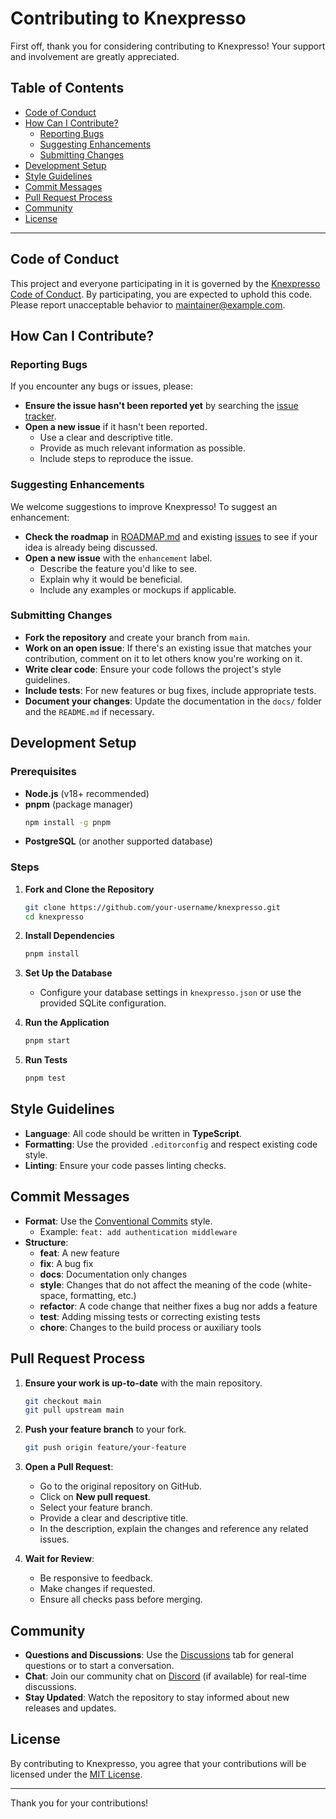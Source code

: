 # Contributing to Knexpresso

First off, thank you for considering contributing to Knexpresso! Your support and involvement are greatly appreciated.

## Table of Contents

- [Code of Conduct](#code-of-conduct)
- [How Can I Contribute?](#how-can-i-contribute)
  - [Reporting Bugs](#reporting-bugs)
  - [Suggesting Enhancements](#suggesting-enhancements)
  - [Submitting Changes](#submitting-changes)
- [Development Setup](#development-setup)
- [Style Guidelines](#style-guidelines)
- [Commit Messages](#commit-messages)
- [Pull Request Process](#pull-request-process)
- [Community](#community)
- [License](#license)

---

## Code of Conduct

This project and everyone participating in it is governed by the [Knexpresso Code of Conduct](./CODE_OF_CONDUCT.md). By participating, you are expected to uphold this code. Please report unacceptable behavior to [maintainer@example.com](mailto:maintainer@example.com).

## How Can I Contribute?

### Reporting Bugs

If you encounter any bugs or issues, please:

- **Ensure the issue hasn't been reported yet** by searching the [issue tracker](https://github.com/signetic-foss/knexpresso/issues).
- **Open a new issue** if it hasn't been reported.
  - Use a clear and descriptive title.
  - Provide as much relevant information as possible.
  - Include steps to reproduce the issue.

### Suggesting Enhancements

We welcome suggestions to improve Knexpresso! To suggest an enhancement:

- **Check the roadmap** in [ROADMAP.md](./ROADMAP.md) and existing [issues](https://github.com/signetic-foss/knexpresso/issues) to see if your idea is already being discussed.
- **Open a new issue** with the `enhancement` label.
  - Describe the feature you'd like to see.
  - Explain why it would be beneficial.
  - Include any examples or mockups if applicable.

### Submitting Changes

- **Fork the repository** and create your branch from `main`.
- **Work on an open issue**: If there's an existing issue that matches your contribution, comment on it to let others know you're working on it.
- **Write clear code**: Ensure your code follows the project's style guidelines.
- **Include tests**: For new features or bug fixes, include appropriate tests.
- **Document your changes**: Update the documentation in the `docs/` folder and the `README.md` if necessary.

## Development Setup

### Prerequisites

- **Node.js** (v18+ recommended)
- **pnpm** (package manager)
  ```bash
  npm install -g pnpm
  ```
- **PostgreSQL** (or another supported database)

### Steps

1. **Fork and Clone the Repository**

   ```bash
   git clone https://github.com/your-username/knexpresso.git
   cd knexpresso
   ```

2. **Install Dependencies**

   ```bash
   pnpm install
   ```

3. **Set Up the Database**

    - Configure your database settings in `knexpresso.json` or use the provided SQLite configuration.

4. **Run the Application**

   ```bash
   pnpm start
   ```

5. **Run Tests**

   ```bash
   pnpm test
   ```

## Style Guidelines

- **Language**: All code should be written in **TypeScript**.
- **Formatting**: Use the provided `.editorconfig` and respect existing code style.
- **Linting**: Ensure your code passes linting checks.

## Commit Messages

- **Format**: Use the [Conventional Commits](https://www.conventionalcommits.org/) style.
    - Example: `feat: add authentication middleware`
- **Structure**:
    - **feat**: A new feature
    - **fix**: A bug fix
    - **docs**: Documentation only changes
    - **style**: Changes that do not affect the meaning of the code (white-space, formatting, etc.)
    - **refactor**: A code change that neither fixes a bug nor adds a feature
    - **test**: Adding missing tests or correcting existing tests
    - **chore**: Changes to the build process or auxiliary tools

## Pull Request Process

1. **Ensure your work is up-to-date** with the main repository.

   ```bash
   git checkout main
   git pull upstream main
   ```

2. **Push your feature branch** to your fork.

   ```bash
   git push origin feature/your-feature
   ```

3. **Open a Pull Request**:

    - Go to the original repository on GitHub.
    - Click on **New pull request**.
    - Select your feature branch.
    - Provide a clear and descriptive title.
    - In the description, explain the changes and reference any related issues.

4. **Wait for Review**:

    - Be responsive to feedback.
    - Make changes if requested.
    - Ensure all checks pass before merging.

## Community

- **Questions and Discussions**: Use the [Discussions](https://github.com/signetic-foss/knexpresso/discussions) tab for general questions or to start a conversation.
- **Chat**: Join our community chat on [Discord](#) (if available) for real-time discussions.
- **Stay Updated**: Watch the repository to stay informed about new releases and updates.

## License

By contributing to Knexpresso, you agree that your contributions will be licensed under the [MIT License](./LICENSE).

---

Thank you for your contributions!

